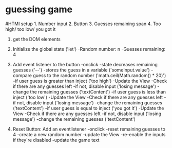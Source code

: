 # guessing game

#HTMl setup
    1. Number input
    2. Button
    3. Guesses remaining span
    4. Too high/ too low/ you got it

1. get the DOM elements
2. Initialize the global state ('let')
    -Random number: n
    -Guesses remaining: 4

3. Add event listener to the button
    -onclick
        -state decreases remaining guesses ('--')
        -stores the guess in a variable ('someInput.value')
        -compare guess to the random number ('math.ceil(Math.random() * 20)')
        -if user guess is greater than inject ('too high')
            -Update the View
                -Check if there are any guesses left
                -if not, disable input ('losing message')
                -change the remaining guesses ('textContent')
        -if user guess is less than inject ('too low')
            -Update the View
                -Check if there are any guesses left
                -if not, disable input ('losing message')
                -change the remaining guesses ('textContent')
        -if user guess is equal to inject ('you got it')
            -Update the View
                -Check if there are any guesses left
                -if not, disable input ('losing message')
                -change the remaining guesses ('textContent')
4. Reset Button: Add an eventlistener
    -onclick
        -reset remaining guesses to 4
        -create a new random number
        -update the View
            -re-enable the inputs if they're disabled
            -update the game text

